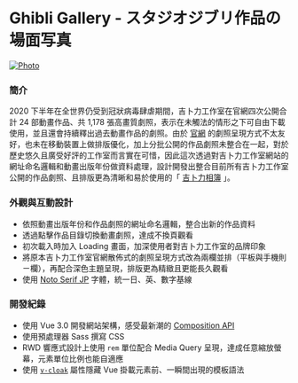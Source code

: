 # Ghibli Gallery - スタジオジブリ作品の場面写真

[![Photo](https://cdn.dribbble.com/users/3800131/screenshots/15181266/media/911d9783455dc45f4014b30eb15725e3.png)](https://dribbble.com/raychangdesign)

### 簡介
2020 下半年在全世界仍受到冠狀病毒肆虐期間，吉卜力工作室在官網四次公開合計 24 部動畫作品、共 1,178 張高畫質劇照，表示在未觸法的情形之下可自由下載使用，並且還會持續釋出過去動畫作品的劇照。由於 [官網](https://www.ghibli.jp/info/013409/) 的劇照呈現方式不太友好，也未在移動裝置上做排版優化，加上分批公開的作品劇照未整合在一起，對於歷史悠久且廣受好評的工作室而言實在可惜，因此這次透過對吉卜力工作室網站的網址命名邏輯和動畫出版年份做資料處理，設計開發出整合目前所有吉卜力工作室公開的作品劇照、且排版更為清晰和易於使用的「 [吉卜力相簿](https://rayc2045.github.io/ghibli-gallery/) 」。

### 外觀與互動設計
- 依照動畫出版年份和作品劇照的網址命名邏輯，整合出新的作品資料
- 透過點擊作品目錄切換動畫劇照，達成不換頁觀看
- 初次載入時加入 Loading 畫面，加深使用者對吉卜力工作室的品牌印象
- 將原本吉卜力工作室官網散佈式的劇照呈現方式改為兩欄並排（平板與手機則ㄧ欄），再配合深色主題呈現，排版更為精緻且更能長久觀看
- 使用 [Noto Serif JP](https://fonts.google.com/specimen/Noto+Serif+JP) 字體，統一日、英、數字基線

### 開發紀錄
- 使用 Vue 3.0 開發網站架構，感受最新潮的 [Composition API](https://composition-api.vuejs.org/#logic-reuse-code-organization)
- 使用預處理器 Sass 撰寫 CSS
- RWD 響應式設計上使用 `rem` 單位配合 Media Query 呈現，達成任意縮放螢幕，元素單位比例也能自適應
- 使用 [`v-cloak`](https://v3.vuejs.org/api/directives.html#v-cloak) 屬性隱藏 Vue 掛載元素前、一瞬間出現的模板語法
